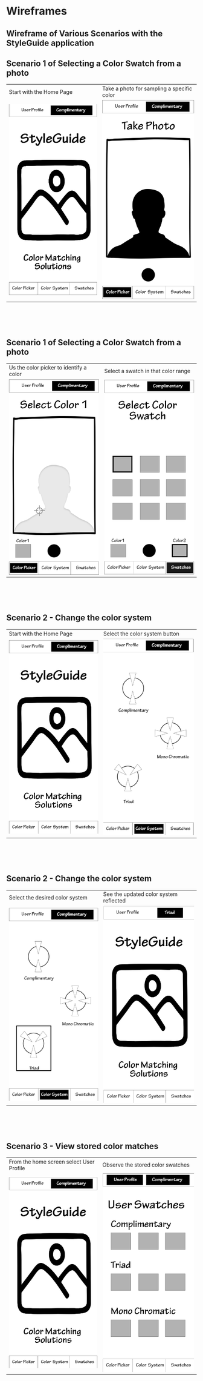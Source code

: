 # Wireframes

## Wireframe of Various Scenarios with the StyleGuide application

## Scenario 1 of Selecting a Color Swatch from a photo

<table>
  <tr>
   <td>Start with the Home Page
   </td>
   <td>Take a photo for sampling a specific color
   </td>
  </tr>
  <tr>
   <td>
<img src="1_Home_Screen.jpg" width="" alt="alt_text" title="image_tooltip">
   </td>
   <td>
<img src="2_Image_Capture.jpg" width="" alt="alt_text" title="image_tooltip">
   </td>
  </tr>
</table>
<br>
<br>
<br>

## Scenario 1 of Selecting a Color Swatch from a photo

<table>
  <tr>
   <td>Us the color picker to identify a color
   </td>
   <td>Select a swatch in that color range
   </td>
  </tr>
  <tr>
   <td>
<img src="3_Color_Select_1.jpg" width="" alt="alt_text" title="image_tooltip">
   </td>
   <td>
<img src="5_Swatch_Select.jpg" width="" alt="alt_text" title="image_tooltip">
   </td>
  </tr>
</table>
<br>
<br>
<br>

## Scenario 2 - Change the color system

<table>
  <tr>
   <td>Start with the Home Page
   </td>
   <td>Select the color system button
   </td>
  </tr>
  <tr>
   <td>
<img src="6_Home_Screen_color.jpg" width="" alt="alt_text" title="image_tooltip">
   </td>
   <td>
<img src="7_Color_System_Selection.jpg" width="" alt="alt_text" title="image_tooltip">
   </td>
  </tr>
</table>
<br>
<br>
<br>

## Scenario 2 - Change the color system

<table>
  <tr>
   <td>Select the desired color system
   </td>
   <td>See the updated color system reflected
   </td>
  </tr>
  <tr>
   <td>
<img src="8_Select_Triad.jpg" width="" alt="alt_text" title="image_tooltip">
   </td>
   <td>
<img src="9_UI_Reflects_Color_System.jpg" width="" alt="alt_text" title="image_tooltip">

   </td>
  </tr>
</table>
<br>
<br>
<br>

## Scenario 3 - View stored color matches

<table>
  <tr>
   <td>From the home screen select User Profile
   </td>
   <td>Observe the stored color swatches
   </td>
  </tr>
  <tr>
   <td>
<img src="10_Home_Screen.jpg" width="" alt="alt_text" title="image_tooltip">
   </td>
   <td>
<img src="11_User_Profile.jpg" width="" alt="alt_text" title="image_tooltip">
   </td>
  </tr>
</table>

